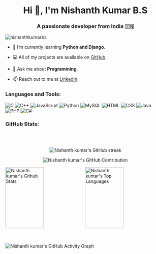 <h1 align="center">Hi 👋, I'm Nishanth Kumar B.S</h1>
<h3 align="center">A passionate developer from India 🇮🇳 </h3>

<p align="left"> <img src="https://komarev.com/ghpvc/?username=nishanthkumarbs&label=Profile%20views&color=0e75b6&style=flat" alt="nishanthkumarbs" /> 

- 🌱 I’m currently learning **Python and Django**.
  
- 💻 All of my projects are available on [GitHub](https://github.com/nishanthkumarbs).

- 💬 Ask me about **Programming**.

- 📫 Reach out to me at [LinkedIn](https://www.linkedin.com/in/nishanth-kumar-bs).

<h3 align="left">Languages and Tools:</h3>


![C](https://img.shields.io/badge/c-%2300599C.svg?style=flat&logo=c&logoColor=white) ![C++](https://img.shields.io/badge/c++-%2300599C.svg?style=flat&logo=c%2B%2B&logoColor=white) ![JavaScript](https://img.shields.io/badge/javascript-%23323330.svg?style=flat&logo=javascript&logoColor=%23F7DF1E) ![Python](https://img.shields.io/badge/python-3670A0?style=flat&logo=python&logoColor=ffdd54) ![MySQL](https://img.shields.io/badge/mysql-%2300f.svg?style=flat&logo=mysql&logoColor=white) ![HTML](https://img.shields.io/badge/HTML5-E34F26?style=flat&logo=html5&logoColor=white) ![CSS](https://img.shields.io/badge/CSS3-1572B6?style=flate&logo=css3&logoColor=white) ![Java](https://img.shields.io/badge/Java-ED8B00?style=flate&logo=openjdk&logoColor=white) ![PHP](https://img.shields.io/badge/PHP-777BB4?style=flate&logo=php&logoColor=white) ![C#](https://img.shields.io/badge/C%23-239120?style=flate&logo=c-sharp&logoColor=white)

<h3 align="left">GitHub Stats:</h3>


<br/>

<br/>

<p align="center">
  <img src="https://github-readme-streak-stats.herokuapp.com/?user=nishanthkumarbs&theme=default&border=7F3FBF&background=FFFFFF" alt="Nishanth kumar's GitHub streak"/>
</p>

<p align="center">
  <img src="https://github-profile-summary-cards.vercel.app/api/cards/profile-details?username=nishanthkumarbs&theme=default&bg_color=FFFFFF&title_color=87CEEB&text_color=4682B4&icon_color=87CEEB" alt="Nishanth kumar's GitHub Contribution"/>
</p>

<p align="left">
<a>
  <img alt="Nishanth kumar's Github Stats" src="https://denvercoder1-github-readme-stats.vercel.app/api?username=nishanthkumarbs&show_icons=true&count_private=true&theme=default&border_color=5DADE2&bg_color=FFFFFF&title_color=5DADE2&text_color=2874A6&icon_color=5DADE2" height="192px" width="49%"/>
  <img alt="Nishanth kumar's Top Languages" src="https://denvercoder1-github-readme-stats.vercel.app/api/top-langs/?username=nishanthkumarbs&langs_count=8&layout=compact&theme=default&border_color=5DADE2&bg_color=FFFFFF&title_color=5DADE2&text_color=2874A6&icon_color=5DADE2" height="192px" width="49%"/>
  <br/>
</a>

<p align="left">
<br/>

![Nishanth kumar's GitHub Activity Graph](https://github-readme-activity-graph.vercel.app/graph?username=nishanthkumarbs&custom_title=Nishanthkumar's%20GitHub%20Activity%20Graph&bg_color=FFFFFF&color=000000&line=7F3FBF&point=7F3FBF&area_color=FFFFFF&title_color=000000&area=true)

